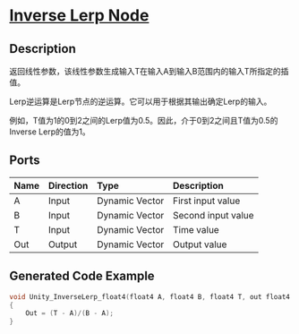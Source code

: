 # [Inverse Lerp Node](https://docs.unity3d.com/Packages/com.unity.shadergraph@7.3/manual/Inverse-Lerp-Node.html)

## Description
返回线性参数，该线性参数生成输入T在输入A到输入B范围内的输入T所指定的插值。


Lerp逆运算是Lerp节点的逆运算。它可以用于根据其输出确定Lerp的输入。


例如，T值为1的0到2之间的Lerp值为0.5。因此，介于0到2之间且T值为0.5的Inverse Lerp的值为1。

## Ports

|Name|Direction|Type|Description
|:---|:--------|:---|:----
|A|Input|Dynamic Vector|First input value
|B|Input|Dynamic Vector|Second input value
|T|Input|Dynamic Vector|Time value
|Out|Output|Dynamic Vector|Output value

## Generated Code Example

```h
void Unity_InverseLerp_float4(float4 A, float4 B, float4 T, out float4 Out)
{
    Out = (T - A)/(B - A);
}
```